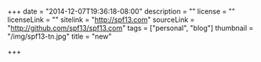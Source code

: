 +++
date = "2014-12-07T19:36:18-08:00"
description = ""
license = ""
licenseLink = ""
sitelink = "http://spf13.com"
sourceLink = "http://github.com/spf13/spf13.com"
tags = ["personal", "blog"]
thumbnail = "/img/spf13-tn.jpg"
title = "new"

+++

